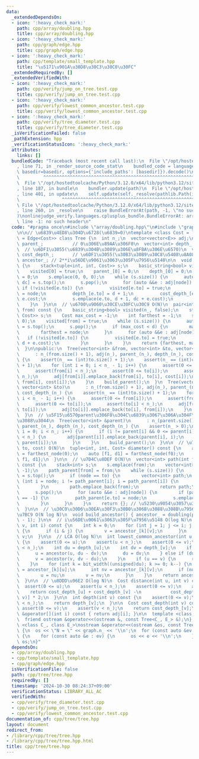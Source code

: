 ```yaml
---
data:
  _extendedDependsOn:
  - icon: ':heavy_check_mark:'
    path: cpp/array/doubling.hpp
    title: cpp/array/doubling.hpp
  - icon: ':heavy_check_mark:'
    path: cpp/graph/edge.hpp
    title: cpp/graph/edge.hpp
  - icon: ':heavy_check_mark:'
    path: cpp/template/small_template.hpp
    title: "\u5171\u901A\u30D8\u30C3\u30C0\u30FC"
  _extendedRequiredBy: []
  _extendedVerifiedWith:
  - icon: ':heavy_check_mark:'
    path: cpp/verify/jump_on_tree.test.cpp
    title: cpp/verify/jump_on_tree.test.cpp
  - icon: ':heavy_check_mark:'
    path: cpp/verify/lowest_common_ancestor.test.cpp
    title: cpp/verify/lowest_common_ancestor.test.cpp
  - icon: ':heavy_check_mark:'
    path: cpp/verify/tree_diameter.test.cpp
    title: cpp/verify/tree_diameter.test.cpp
  _isVerificationFailed: false
  _pathExtension: hpp
  _verificationStatusIcon: ':heavy_check_mark:'
  attributes:
    links: []
  bundledCode: "Traceback (most recent call last):\n  File \"/opt/hostedtoolcache/Python/3.12.0/x64/lib/python3.12/site-packages/onlinejudge_verify/documentation/build.py\"\
    , line 71, in _render_source_code_stat\n    bundled_code = language.bundle(stat.path,\
    \ basedir=basedir, options={'include_paths': [basedir]}).decode()\n          \
    \         ^^^^^^^^^^^^^^^^^^^^^^^^^^^^^^^^^^^^^^^^^^^^^^^^^^^^^^^^^^^^^^^^^^^^^^^^^^^^^^^^^\n\
    \  File \"/opt/hostedtoolcache/Python/3.12.0/x64/lib/python3.12/site-packages/onlinejudge_verify/languages/cplusplus.py\"\
    , line 187, in bundle\n    bundler.update(path)\n  File \"/opt/hostedtoolcache/Python/3.12.0/x64/lib/python3.12/site-packages/onlinejudge_verify/languages/cplusplus_bundle.py\"\
    , line 401, in update\n    self.update(self._resolve(pathlib.Path(included), included_from=path))\n\
    \                ^^^^^^^^^^^^^^^^^^^^^^^^^^^^^^^^^^^^^^^^^^^^^^^^^^^^^^^^^\n \
    \ File \"/opt/hostedtoolcache/Python/3.12.0/x64/lib/python3.12/site-packages/onlinejudge_verify/languages/cplusplus_bundle.py\"\
    , line 260, in _resolve\n    raise BundleErrorAt(path, -1, \"no such header\"\
    )\nonlinejudge_verify.languages.cplusplus_bundle.BundleErrorAt: array/doubling.hpp:\
    \ line -1: no such header\n"
  code: "#pragma once\n#include \"array/doubling.hpp\"\n#include \"graph/edge.hpp\"\
    \n\n// \u6839\u4ED8\u304D\u6728(\u6839=0)\ntemplate <class Cost = ll, class E\
    \ = Edge<Cost>> class Tree {\n  int n_;\n  vector<vector<E>> adj;\n  vector<int>\
    \ parent_;           // 0\u306E\u89AA\u306F0\n  vector<int> depth_;          \
    \  // \u6DF1\u3055(\u6839\u304B\u3089\u306E\u8FBA\u306E\u6570)\n  vector<int>\
    \ cost_depth_;       // \u6DF1\u3055(\u30B3\u30B9\u30C8\u5408\u8A08)\n  vector<vector<int>>\
    \ ancestor_; // 2**i\u56DE\u9061\u3063\u305F\u7956\u5148\n\n  void build_parent()\
    \ {\n    stack<tuple<int, int, Cost>> s;\n    basic_string<bool> visited(n_, false);\n\
    \    visited[0] = true;\n    parent_[0] = 0;\n    depth_[0] = 0;\n    cost_depth_[0]\
    \ = 0;\n    s.emplace(0, 0, 0);\n    while (s.size()) {\n      auto [node, d,\
    \ dc] = s.top();\n      s.pop();\n      for (auto &&e : adj[node]) {\n       \
    \ if (!visited[e.to]) {\n          visited[e.to] = true;\n          parent_[e.to]\
    \ = node;\n          depth_[e.to] = d + 1;\n          cost_depth_[e.to] = dc +\
    \ e.cost;\n          s.emplace(e.to, d + 1, dc + e.cost);\n        }\n      }\n\
    \    }\n  }\n\n  // \u6700\u9060\u30CE\u30FC\u30C9 O(N)\n  pair<int, Cost> farthest_node(int\
    \ from) const {\n    basic_string<bool> visited(n_, false);\n    stack<pair<int,\
    \ Cost>> s;\n    Cost max_cost = -1;\n    int farthest = -1;\n    s.emplace(from,\
    \ 0);\n    visited[from] = true;\n    while (s.size()) {\n      auto [node, d]\
    \ = s.top();\n      s.pop();\n      if (max_cost < d) {\n        max_cost = d;\n\
    \        farthest = node;\n      }\n      for (auto &&e : adj[node]) {\n     \
    \   if (!visited[e.to]) {\n          visited[e.to] = true;\n          s.emplace(e.to,\
    \ d + e.cost);\n        }\n      }\n    }\n    return {farthest, max_cost};\n\
    \  }\n\npublic:\n  Tree(vector<int> &from, vector<int> &to, vector<Cost> &cost)\n\
    \      : n_(from.size() + 1), adj(n_), parent_(n_), depth_(n_), cost_depth_(n_)\
    \ {\n    assert(n_ == (int)to.size() + 1);\n    assert(n_ == (int)cost.size()\
    \ + 1);\n    for (int i = 0; i < n_ - 1; i++) {\n      assert(0 <= from[i]);\n\
    \      assert(from[i] < n_);\n      assert(0 <= to[i]);\n      assert(to[i] <\
    \ n_);\n      adj[from[i]].emplace_back(from[i], to[i], cost[i]);\n      adj[to[i]].emplace_back(to[i],\
    \ from[i], cost[i]);\n    }\n    build_parent();\n  }\n  Tree(vector<int> &from,\
    \ vector<int> &to)\n      : n_(from.size() + 1), adj(n_), parent_(n_), depth_(n_),\
    \ cost_depth_(n_) {\n    assert(n_ == (int)to.size() + 1);\n    for (int i = 0;\
    \ i < n_ - 1; i++) {\n      assert(0 <= from[i]);\n      assert(from[i] < n_);\n\
    \      assert(0 <= to[i]);\n      assert(to[i] < n_);\n      adj[from[i]].emplace_back(from[i],\
    \ to[i]);\n      adj[to[i]].emplace_back(to[i], from[i]);\n    }\n    build_parent();\n\
    \  }\n  // \u5F15\u6570parent\u306F0\u304C\u6839\u3067\u306A\u304F\u3066\u3082\
    \u3088\u3044\n  Tree(vector<int> &parent)\n      : n_(parent.size()), adj(n_),\
    \ parent_(n_), depth_(n_), cost_depth_(n_) {\n    assert(n_ > 0);\n    for (int\
    \ i = 0; i < n_; i++) {\n      if (i != parent[i] && 0 <= parent[i] && parent[i]\
    \ < n_) {\n        adj[parent[i]].emplace_back(parent[i], i);\n        adj[i].emplace_back(i,\
    \ parent[i]);\n      }\n    }\n    build_parent();\n  }\n\n  // \u76F4\u5F84(from,\
    \ to, cost) O(N)\n  tuple<int, int, Cost> diameter() const {\n    auto [f0, d0]\
    \ = farthest_node(0);\n    auto [f1, d1] = farthest_node(f0);\n    return {f0,\
    \ f1, d1};\n  }\n\n  // \u7D4C\u8DEF O(N)\n  vector<int> path(int from, int to)\
    \ const {\n    stack<int> s;\n    s.emplace(from);\n    vector<int> path_parent(n_,\
    \ -1);\n    path_parent[from] = from;\n    while (s.size()) {\n      int node\
    \ = s.top();\n      if (node == to) {\n        vector<int> path;\n        for\
    \ (int i = node; i != path_parent[i]; i = path_parent[i]) {\n          path.emplace_back(i);\n\
    \        }\n        path.emplace_back(from);\n        return path;\n      }\n\
    \      s.pop();\n      for (auto &&e : adj[node]) {\n        if (path_parent[e.to]\
    \ == -1) {\n          path_parent[e.to] = node;\n          s.emplace(e.to);\n\
    \        }\n      }\n    }\n    return {}; // \u5230\u9054\u3057\u306A\u3044\n\
    \  }\n\n  // \u30C0\u30D6\u30EA\u30F3\u30B0\u306B\u3088\u308B\u7956\u5148\u69CB\
    \u7BC9 O(N log N)\n  void build_ancestor() { ancestor_ = doubling(parent_, n_\
    \ - 1); }\n\n  // i\u56DE\u9061\u3063\u305F\u7956\u5148 O(log N)\n  int ancestor(int\
    \ v, int i) const {\n    int k = 0;\n    for (int j = 1; j <= i; j <<= 1, k++)\
    \ {\n      if (i & j) {\n        v = ancestor_[k][v];\n      }\n    }\n    return\
    \ v;\n  }\n\n  // LCA O(log N)\n  int lowest_common_ancestor(int u, int v) const\
    \ {\n    assert(0 <= u);\n    assert(u < n_);\n    assert(0 <= v);\n    assert(v\
    \ < n_);\n    int du = depth_[u];\n    int dv = depth_[v];\n    if (du > dv) {\n\
    \      u = ancestor(u, du - dv);\n      du = dv;\n    } else if (du < dv) {\n\
    \      v = ancestor(v, dv - du);\n    }\n    if (u == v) {\n      return u;\n\
    \    }\n    for (int k = bit_width((unsigned)du); k >= 0; k--) {\n      int nu\
    \ = ancestor_[k][u];\n      int nv = ancestor_[k][v];\n      if (nu != nv) {\n\
    \        u = nu;\n        v = nv;\n      }\n    }\n    return ancestor_[0][u];\n\
    \  }\n\n  // \u8DDD\u96E2 O(log N)\n  Cost distance(int u, int v) const {\n  \
    \  assert(0 <= u);\n    assert(u < n_);\n    assert(0 <= v);\n    assert(v < n_);\n\
    \    return cost_depth_[u] + cost_depth_[v] -\n           cost_depth_[lowest_common_ancestor(u,\
    \ v)] * 2;\n  }\n\n  int depth(int v) const {\n    assert(0 <= v);\n    assert(v\
    \ < n_);\n    return depth_[v];\n  }\n\n  Cost cost_depth(int v) const {\n   \
    \ assert(0 <= v);\n    assert(v < n_);\n    return cost_depth_[v];\n  }\n\n  vector<E>\
    \ &operator[](int i) const { return adj[i]; }\n\n  template <class C_, class E_>\n\
    \  friend ostream &operator<<(ostream &, const Tree<C_, E_> &);\n};\n\ntemplate\
    \ <class C_, class E_>\nostream &operator<<(ostream &os, const Tree<C_, E_> &graph)\
    \ {\n  os << \"N = \" << graph.n_ << '\\n';\n  for (const auto &ev : graph.adj)\
    \ {\n    for (const auto &e : ev) {\n      os << e << '\\n';\n    }\n  }\n  return\
    \ os;\n}"
  dependsOn:
  - cpp/array/doubling.hpp
  - cpp/template/small_template.hpp
  - cpp/graph/edge.hpp
  isVerificationFile: false
  path: cpp/tree/tree.hpp
  requiredBy: []
  timestamp: '2024-10-30 08:24:37+09:00'
  verificationStatus: LIBRARY_ALL_AC
  verifiedWith:
  - cpp/verify/tree_diameter.test.cpp
  - cpp/verify/jump_on_tree.test.cpp
  - cpp/verify/lowest_common_ancestor.test.cpp
documentation_of: cpp/tree/tree.hpp
layout: document
redirect_from:
- /library/cpp/tree/tree.hpp
- /library/cpp/tree/tree.hpp.html
title: cpp/tree/tree.hpp
---
```

